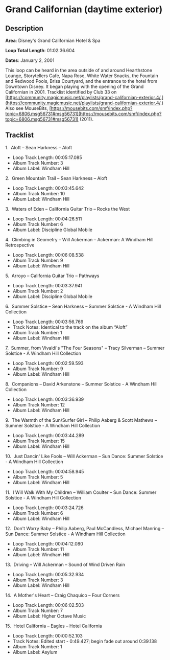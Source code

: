 # Grand Californian (daytime exterior)

## Description

**Area**: Disney's Grand Californian Hotel & Spa

**Loop Total Length**: 01:02:36.604

**Dates**: January 2, 2001

This loop can be heard in the area outside of and around Hearthstone Lounge, Storytellers Cafe, Napa Rose, White Water Snacks, the Fountain and Redwood Pools, Brisa Courtyard, and the entrance to the hotel from Downtown Disney. It began playing with the opening of the Grand Californian in 2001. Tracklist identified by Club 33 on [https://community.magicmusic.net/playlists/grand-californian-exterior.4/.](https://community.magicmusic.net/playlists/grand-californian-exterior.4/.) Also see MouseBits, [https://mousebits.com/smf/index.php?topic=6806.msg56731#msg56731](https://mousebits.com/smf/index.php?topic=6806.msg56731#msg56731) (2011).

## Tracklist

1\.  Aloft – Sean Harkness – Aloft

- Loop Track Length: 00:05:17.085
- Album Track Number: 3
- Album Label: Windham Hill

2\.  Green Mountain Trail – Sean Harkness – Aloft

- Loop Track Length: 00:03:45.642
- Album Track Number: 10
- Album Label: Windham Hill

3\.  Waters of Eden – California Guitar Trio – Rocks the West

- Loop Track Length: 00:04:26.511
- Album Track Number: 6
- Album Label: Discipline Global Mobile

4\.  Climbing in Geometry – Will Ackerman – Ackerman: A Windham Hill Retrospective

- Loop Track Length: 00:06:08.538
- Album Track Number: 9
- Album Label: Windham Hill

5\.  Arroyo – California Guitar Trio – Pathways

- Loop Track Length: 00:03:37.941
- Album Track Number: 2
- Album Label: Discipline Global Mobile

6\.  Summer Solstice – Sean Harkness – Summer Solstice - A Windham Hill Collection

- Loop Track Length: 00:03:56.769
- Track Notes: Identical to the track on the album “Aloft”
- Album Track Number: 1
- Album Label: Windham Hill

7\.  Summer, from Vivaldi's "The Four Seasons" – Tracy Silverman – Summer Solstice - A Windham Hill Collection

- Loop Track Length: 00:02:59.593
- Album Track Number: 9
- Album Label: Windham Hill

8\.  Companions – David Arkenstone – Summer Solstice - A Windham Hill Collection

- Loop Track Length: 00:03:36.939
- Album Track Number: 12
- Album Label: Windham Hill

9\.  The Warmth of the Sun/Surfer Girl – Philip Aaberg & Scott Mathews – Summer Solstice - A Windham Hill Collection

- Loop Track Length: 00:03:44.289
- Album Track Number: 15
- Album Label: Windham Hill

10\.  Just Dancin' Like Fools – Will Ackerman – Sun Dance: Summer Solstice - A Windham Hill Collection

- Loop Track Length: 00:04:58.945
- Album Track Number: 5
- Album Label: Windham Hill

11\.  I Will Walk With My Children – William Coulter – Sun Dance: Summer Solstice - A Windham Hill Collection

- Loop Track Length: 00:03:24.726
- Album Track Number: 6
- Album Label: Windham Hill

12\.  Don't Worry Baby – Philip Aaberg, Paul McCandless, Michael Manring – Sun Dance: Summer Solstice - A Windham Hill Collection

- Loop Track Length: 00:04:12.080
- Album Track Number: 11
- Album Label: Windham Hill

13\.  Driving – Will Ackerman – Sound of Wind Driven Rain

- Loop Track Length: 00:05:32.934
- Album Track Number: 3
- Album Label: Windham Hill

14\.  A Mother's Heart – Craig Chaquico – Four Corners

- Loop Track Length: 00:06:02.503
- Album Track Number: 7
- Album Label: Higher Octave Music

15\.  Hotel California – Eagles – Hotel California

- Loop Track Length: 00:00:52.103
- Track Notes: Edited start - 0:49.427; begin fade out around 0:39.138
- Album Track Number: 1
- Album Label: Asylum

